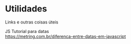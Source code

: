 # Utilidades
Links e outras coisas úteis

JS
Tutorial para datas<br>
https://metring.com.br/diferenca-entre-datas-em-javascript
